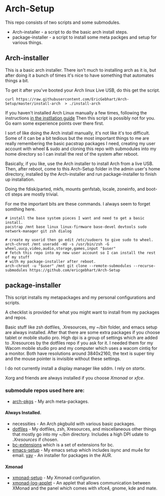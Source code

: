 # Arch-Setup 

This repo consists of two scripts and some submodules.

 * Arch-installer  - a script to do the basic arch install steps.
 * package-installer - a script to install some meta packges and setup
 for various things.
 
## Arch-installer

 This is a basic arch installer. There isn't much to installing arch as it is,
 but after doing it a bunch of times it's nice to have something that automates things a bit.
 
 To get it after you've booted your Arch linux Live USB, do this get the script.
 
 `curl https://raw.githubusercontent.com/EricGebhart/Arch-Setup/master/install-arch  > ./install-arch`
 
 If you haven't installed Arch Linux manually a few times, following the instructions 
 [in the instllation guide](https://wiki.archlinux.org/index.php/Installation_guide#Localization)
 Then this script is possibly not for you.  Go earn some experience points over there first.
 
 I sort of like doing the Arch install manually, it's not like it's too difficult. 
 Some of it can be a bit tedious but the most
 important things to me are really remembering the basic pacstrap packages I need, 
 creating my user account with wheel & sudo and cloning this repo with submodules 
 into my home directory so I can install the rest of the system after reboot.
 
 Basically, if you like, use the Arch installer to install Arch from a live USB.
 Then, after reboot, come to this Arch-Setup folder in the admin user's home
 directory, installed by the Arch-installer and run package-installer to finish
 up installation.
 
 Doing the fdisk/parted, mkfs, mounts genfstab, locale, zoneinfo, and boot-ctl steps are
 mostly trivial.  
 
 For me the important bits are these commands. I always seem to forget somthing here.

    # install the base system pieces I want and need to get a basic install.
    pacstrap /mnt base linux linux-firmware base-devel devtools sudo network-manager git zsh dialog

    # create my userid then go edit /etc/sudoers to give sudo to wheel.
    arch-chroot /mnt useradd -mU -s /usr/bin/zsh -G wheel,uucp,video,audio,storage,games,input "$user"
    # fetch this repo into my new user account so I can install the rest of my stuff 
    # with my package-installer after reboot.
    arch-chroot -u "$user" /mnt git clone --remote-submodules --recurse-submodules https://github.com/ericgebhart/Arch-Setup
 
 
## package-installer
 
 This script installs my metapackages and my personal configurations and scripts.
 
 A checklist is provided for what you might want to install from my packages and repos.
 
 Basic stuff like zsh dotfiles, .Xresources, my ~/bin folder, and emacs setup are
 always installed. After that there are some extra packages if you choose tablet or
 mobile studio pro.  High dpi is a group of settings which are added to .Xresources
 by the dotfiles repo if you ask for it.  I needed them for my Wacom mobile studio pro
 and my computer which uses a wacom cintiq for a monitor. Both have resolutions around
 3840x2160, the text is super tiny and the mouse pointer is invisible without these settings.
 
 I do not currently install a display manager like sddm.  I rely on *startx*.
 
 Xorg and friends are always installed if you choose _Xmonad_ or _xfce_. 
 
### submodule repos used here are:
 
 * [arch-pkgs](http://github.com/ericgebhart/arch-pkgs) - My arch meta-packages.
 
#### Always Installed.
 
 * necessities  - An Arch pkgbuild with various basic packages.
 * [dotfiles](http://github.com/ericgebhart/dotfiles)  - My dotfiles, zsh, Xresources, and miscellaneous other things that mostly
   go into my _~/bin_ directory.  Includes a high DPI udate to _.Xresources_ if chosen.
 * [bc-extensions](http://github.com/ericgebhart/bc-extensions) which is a set of extensions for bc.
 * [emacs-setup](http://github.com/ericgebhart/emacs-setup) - My emacs setup which includes isync and mu4e for email.
   [yay](http://github.com/jguer/yay) - An installer for packages in the AUR.

#### Xmonad
 * [xmonad-setup](http://github.com/ericgebhart/xmonad-setup) - My Xmonad configuration.
 * [xmonad-log-applet](http://github.com/ericgebhart/xmonad-log-applet) - An applet that allows communication between XMonad and the panel
   which comes with xfce4, gnome, kde and mate.

 
 
